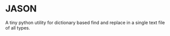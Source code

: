 # JASON
A tiny python utility for dictionary based find and replace in a single text file of all types.

